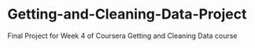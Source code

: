# Getting-and-Cleaning-Data-Project
Final Project for Week 4 of Coursera Getting and Cleaning Data course
